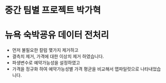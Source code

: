 # 중간 팀별 프로젝트 박가혁
# 뉴욕 숙박굥유 데이터 전처리
- 먼저 불필요한 칼럼 몇가지 제거하고
- 결측치 제거, 가격에 대한 이상치 제거 하였습니다.
- 파생변수로 예약가능성을 설정하였고
- 가격을 정규화 하여 예약가능성별 가격 평균을 비교해서 맵파일럿으로 나타내었습니다.

